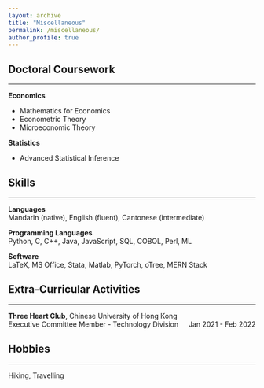 ```yaml
---
layout: archive
title: "Miscellaneous"
permalink: /miscellaneous/
author_profile: true
---
```


## Doctoral Coursework
---
**Economics**
* Mathematics for Economics
* Econometric Theory
* Microeconomic Theory

**Statistics**
* Advanced Statistical Inference

## Skills
---
**Languages** \
Mandarin (native), English (fluent), Cantonese (intermediate)

**Programming Languages** \
Python, C, C++, Java, JavaScript, SQL, COBOL, Perl, ML

**Software** \
LaTeX, MS Office, Stata, Matlab, PyTorch, oTree, MERN Stack

## Extra-Curricular Activities
---
**Three Heart Club**, Chinese University of Hong Kong \
Executive Committee Member - Technology Division <span style="float: right;">Jan 2021 - Feb 2022</span>

## Hobbies
---
Hiking, Travelling